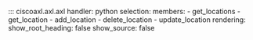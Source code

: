 ::: ciscoaxl.axl.axl
    handler: python
    selection:
      members:
        - get_locations
        - get_location
        - add_location
        - delete_location
        - update_location
    rendering:
      show_root_heading: false
      show_source: false
